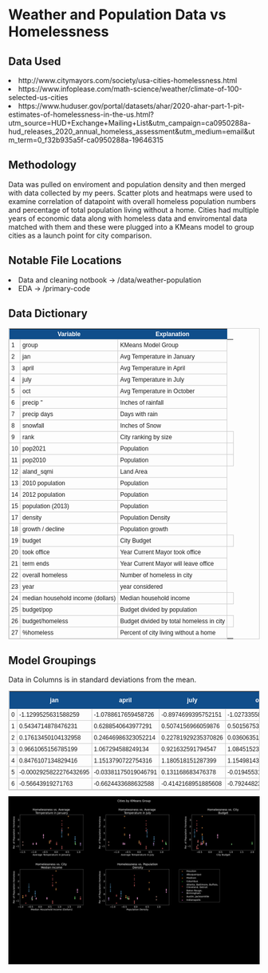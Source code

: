 <h1>Weather and Population Data vs Homelessness</h1>
<h2>Data Used</h2>
    <li>http://www.citymayors.com/society/usa-cities-homelessness.html</li>
    <li>https://www.infoplease.com/math-science/weather/climate-of-100-selected-us-cities</li>
    <li>https://www.huduser.gov/portal/datasets/ahar/2020-ahar-part-1-pit-estimates-of-homelessness-in-the-us.html?utm_source=HUD+Exchange+Mailing+List&utm_campaign=ca0950288a-hud_releases_2020_annual_homeless_assessment&utm_medium=email&utm_term=0_f32b935a5f-ca0950288a-19646315</li>
<h2>Methodology</h2>
    <p>Data was pulled on enviroment and population density and then merged with data collected by my peers. Scatter plots and heatmaps were used to examine correlation of datapoint with overall homeless population numbers and percentage of total population living without a home. Cities had multiple years of economic data along with homeless data and enviromental data matched with them and these were plugged into a KMeans model to group cities as a launch point for city comparison.</p>
<h2>Notable File Locations</h2>
    <li>Data and cleaning notbook  -> /data/weather-population</li>
    <li>EDA  -> /primary-code</li>
<h2>Data Dictionary</h2>    
<style type="text/css">
	table.tableizer-table {
		font-size: 12px;
		border: 1px solid #CCC; 
		font-family: Arial, Helvetica, sans-serif;
	} 
	.tableizer-table td {
		padding: 4px;
		margin: 3px;
		border: 1px solid #CCC;
	}
	.tableizer-table th {
		background-color: #104E8B; 
		color: #FFF;
		font-weight: bold;
	}
</style>
<style type="text/css">
	table.tableizer-table {
		font-size: 12px;
		border: 1px solid #CCC; 
		font-family: Arial, Helvetica, sans-serif;
	} 
	.tableizer-table td {
		padding: 4px;
		margin: 3px;
		border: 1px solid #CCC;
	}
	.tableizer-table th {
		background-color: #104E8B; 
		color: #FFF;
		font-weight: bold;
	}
</style>
<style type="text/css">
	table.tableizer-table {
		font-size: 12px;
		border: 1px solid #CCC; 
		font-family: Arial, Helvetica, sans-serif;
	} 
	.tableizer-table td {
		padding: 4px;
		margin: 3px;
		border: 1px solid #CCC;
	}
	.tableizer-table th {
		background-color: #104E8B; 
		color: #FFF;
		font-weight: bold;
	}
</style>
<table class="tableizer-table">
<thead><tr class="tableizer-firstrow"><th></th><th>Variable</th><th> Explanation</th></tr></thead><tbody>
 <tr><td>1</td><td>group</td><td> KMeans Model Group</td></tr>
 <tr><td>2</td><td>jan</td><td> Avg Temperature in January</td></tr>
 <tr><td>3</td><td>april</td><td> Avg Temperature in April</td></tr>
 <tr><td>4</td><td>july</td><td> Avg Temperature in July</td></tr>
 <tr><td>5</td><td>oct</td><td> Avg Temperature in October</td></tr>
 <tr><td>6</td><td>precip "</td><td> Inches of rainfall </td></tr>
 <tr><td>7</td><td>precip days</td><td> Days with rain</td></tr>
 <tr><td>8</td><td>snowfall</td><td> Inches of Snow</td></tr>
 <tr><td>9</td><td>rank</td><td> City ranking by size</td><td>&nbsp;</td></tr>
 <tr><td>10</td><td>pop2021</td><td> Population</td><td>&nbsp;</td></tr>
 <tr><td>11</td><td>pop2010</td><td> Population</td><td>&nbsp;</td></tr>
 <tr><td>12</td><td>aland_sqmi</td><td>Land Area</td></tr>
 <tr><td>13</td><td>2010 population</td><td> Population</td></tr>
 <tr><td>14</td><td>2012 population</td><td> Population</td></tr>
 <tr><td>15</td><td>population (2013)</td><td>Population</td></tr>
 <tr><td>17</td><td>density</td><td>Population Density</td></tr>
 <tr><td>18</td><td>growth / decline</td><td> Population growth</td>
 <tr><td>19</td><td>budget</td><td> City Budget</td><td>&nbsp;</td></tr>
 <tr><td>20</td><td>took office</td><td> Year Current Mayor took office</td></tr>
 <tr><td>21</td><td>term ends</td><td> Year Current Mayor will leave office</td></tr>
 <tr><td>22</td><td>overall homeless</td><td> Number of homeless in city</td></tr>
 <tr><td>23</td><td>year</td><td> year considered</td></tr>
 <tr><td>24</td><td>median household income (dollars)</td><td> Median household income</td><td>&nbsp;</td></tr>
 <tr><td>25</td><td>budget/pop</td><td> Budget divided by population</td></tr>
 <tr><td>26</td><td>budget/homeless</td><td> Budget divided by total homeless in city</td><td>&nbsp;</td></tr>
 <tr><td>27</td><td>%homeless</td><td> Percent of city living without a home</td></tr>
</tbody></table>
<h2>Model Groupings</h2>
<p>Data in Columns is in standard deviations from the mean.</p>
<style type="text/css">
	table.tableizer-table {
		font-size: 12px;
		border: 1px solid #CCC; 
		font-family: Arial, Helvetica, sans-serif;
	} 
	.tableizer-table td {
		padding: 4px;
		margin: 3px;
		border: 1px solid #CCC;
	}
	.tableizer-table th {
		background-color: #104E8B; 
		color: #FFF;
		font-weight: bold;
	}
</style>
<table class="tableizer-table">
<thead><tr class="tableizer-firstrow"><th></th><th>jan</th><th>april</th><th>july</th><th>oct </th><th>precip "</th><th>precip days</th><th>snowfall</th><th>rank</th><th>pop2021</th><th>pop2010</th><th>growth</th><th>density</th><th>aland_sqmi</th><th>2010 population</th><th>2012 population</th><th>growth / decline</th><th>rank_y</th><th>population (2013)</th><th>budget</th><th>took office</th><th>term ends</th><th>overall homeless</th><th>year</th><th>median household income (dollars)</th><th>budget/pop</th><th>budget/homeless</th><th>%homeless</th></tr></thead><tbody>
 <tr><td>0</td><td>-1.1299525631588259</td><td>-1.0788617659458726</td><td>-0.8974699395752151</td><td>-1.0273355841851608</td><td>-0.06821926258499103</td><td>0.691229087532018</td><td>0.687695328344358</td><td>-0.7556566986063858</td><td>0.2968772367557819</td><td>0.32653064857399283</td><td>-0.006882638197611384</td><td>0.10505193169721212</td><td>0.10516961305053633</td><td>0.32792474256937965</td><td>0.3165402267860373</td><td>-0.02002535263995121</td><td>-0.7789403242149152</td><td>0.31136761491444104</td><td>-0.37797269118188753</td><td>-0.9721299240564192</td><td>0.7807507850863389</td><td>-0.2725913022258261</td><td>0.0</td><td>-0.08389648873153921</td><td>-0.9276771645523532</td><td>-0.3955057658402111</td><td>-0.6709347130120678</td></tr>
 <tr><td>1</td><td>0.5434714878476231</td><td>0.6288540643977291</td><td>0.5074156966059876</td><td>0.5015675346345079</td><td>1.3710741816895187</td><td>0.17820749912934836</td><td>-0.7107901749667345</td><td>2.3937581324980814</td><td>-0.9552552670960216</td><td>-0.9349474270638851</td><td>-1.193277397510832</td><td>-0.8665799552400969</td><td>-0.5291491864579319</td><td>-0.9299055608383487</td><td>-0.9331209474565961</td><td>-0.7665015472936646</td><td>2.2455736775224273</td><td>-0.9319378875824139</td><td>-0.5462526783342831</td><td>0.31215181047683455</td><td>-0.33714238446925104</td><td>-0.642608496323548</td><td>0.0</td><td>-0.4141368890970322</td><td>1.129529341316958</td><td>-0.039650311436125726</td><td>0.4975827835944004</td></tr>
 <tr><td>2</td><td>0.17613450104132958</td><td>0.24646986323052214</td><td>0.22781929235370826</td><td>0.036063512424050134</td><td>0.6163985893430555</td><td>0.20520863536106781</td><td>-0.5782563338968588</td><td>-0.13946684034681625</td><td>-0.3151906806269115</td><td>-0.44286095179152707</td><td>1.3951107626557784</td><td>-0.13546294537287124</td><td>-0.39660338738675127</td><td>-0.4550254343333161</td><td>-0.4210666787094413</td><td>0.4489933461873316</td><td>0.06231522593719328</td><td>-0.4159995545025179</td><td>-0.5584511402850681</td><td>0.633222244110148</td><td>-0.8162394571359325</td><td>-0.17520732598215577</td><td>0.0</td><td>1.1155431749328877</td><td>-0.7326940346235202</td><td>0.01927313752693091</td><td>0.0020137041765591955</td></tr>
 <tr><td>3</td><td>0.9661065156785199</td><td>1.067294588249134</td><td>0.921632591794547</td><td>1.0845152321732934</td><td>0.25120648183532823</td><td>-0.29161227130257006</td><td>-0.7325170341585174</td><td>-1.09798439763948</td><td>1.280994340963195</td><td>1.1641228768887133</td><td>0.8586091151519898</td><td>-0.7423517522251247</td><td>2.3704043318649264</td><td>1.1623921625926574</td><td>1.1749555194372798</td><td>1.1562899017245105</td><td>-1.1595083111884879</td><td>1.1741818856078077</td><td>0.42330459262148473</td><td>0.07134898525184946</td><td>0.14195468819743032</td><td>0.19478192436341585</td><td>0.0</td><td>-0.4150891132364906</td><td>-0.601912328259135</td><td>-0.12759814823115695</td><td>-0.7016380631596253</td></tr>
 <tr><td>4</td><td>0.8476107134829416</td><td>1.1513790722754316</td><td>1.180518151287399</td><td>1.154981437370288</td><td>-0.3810734266645546</td><td>-0.7452313599954568</td><td>-0.7086174890475563</td><td>-1.09798439763948</td><td>0.7585168357532186</td><td>0.4989144316584758</td><td>1.8579681814451277</td><td>-0.35541493495759957</td><td>0.6519276786638579</td><td>0.4658696409812462</td><td>0.5412689399597965</td><td>2.0953083949525535</td><td>-1.099418629034766</td><td>0.6147391484271655</td><td>1.9929380099032188</td><td>-0.16945383997313562</td><td>0.14195468819743032</td><td>0.07243020557348455</td><td>0.0</td><td>1.784684680932281</td><td>1.726839929732074</td><td>1.3388616511893605</td><td>-0.5891972803464521</td></tr>
 <tr><td>5</td><td>-0.0002925822276432695</td><td>-0.03381175019046791</td><td>0.131168683476378</td><td>-0.01945531591297654</td><td>-1.1116923409778932</td><td>-1.2420522666590947</td><td>-0.4406528923489004</td><td>-0.11664499374460996</td><td>-0.3446758163768654</td><td>-0.3275021046769253</td><td>-0.15933307427469817</td><td>-0.223245202982766</td><td>-0.2708412039317479</td><td>-0.3240333724915074</td><td>-0.3307743016431005</td><td>-0.3974445675509736</td><td>-0.057864138370250784</td><td>-0.3330965672805513</td><td>-0.41471504645533636</td><td>0.15161659366017782</td><td>0.4613527366418846</td><td>-0.04102142815658764</td><td>0.2857142857142857</td><td>-0.26812918771341454</td><td>-0.35710069306995024</td><td>0.08308643819164604</td><td>0.22860612252009785</td></tr>
 <tr><td>6</td><td>-0.56643919271763</td><td>-0.6624433688632588</td><td>-0.4142168951885608</td><td>-0.792448233528508</td><td>0.2026237271733102</td><td>0.22680954434644338</td><td>0.18652910965389918</td><td>-0.3790962296699822</td><td>-0.17592032822123377</td><td>0.04510343571876726</td><td>-1.529322207509196</td><td>1.3246438791044743</td><td>-0.7339362877200243</td><td>0.05063800642772858</td><td>0.016432785816442447</td><td>-0.7556086356928121</td><td>-0.538581595600027</td><td>0.0020169262703757587</td><td>0.35981380270896507</td><td>1.0345602861517897</td><td>1.1001488335307932</td><td>0.31143311771469323</td><td>0.0</td><td>1.9158195481376914</td><td>1.0785951413478962</td><td>-0.21608992232275295</td><td>0.5414275533525449</td></tr>
</tbody></table>
<img src="./output/kmeans.png"></img>
<h2></h2>
